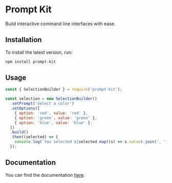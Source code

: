 # Prompt Kit

Build interactive command line interfaces with ease.

## Installation

To install the latest version, run:

```bash
npm install prompt-kit
```

## Usage

```js
const { SelectionBuilder } = require('prompt-kit');

const selection = new SelectionBuilder()
  .setPrompt('Select a color')
  .setOptions([
    { option: 'red', value: 'red' },
    { option: 'green', value: 'green' },
    { option: 'blue', value: 'blue' },
  ])
  .build()
  .then((selected) => {
    console.log(`You selected ${selected.map((s) => s.value).join(', ')}`);
  });
```

## Documentation

You can find the documentation [here](https://prompt-kit.xndr.tech/).
